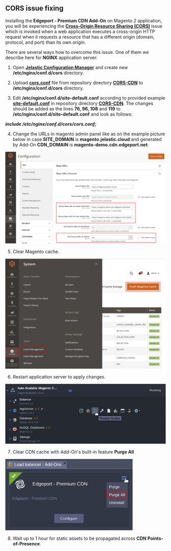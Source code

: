## CORS issue fixing

Installing the **Edgeport - Premium CDN Add-On** on Magento 2 application, you will be experiencing the [**Cross-Origin Resource Sharing (CORS)**](https://en.wikipedia.org/wiki/Cross-origin_resource_sharing) issue which is invoked when a web application executes a cross-origin HTTP request when it requests a resource that has a different origin (domain, protocol, and port) than its own origin.
 
There are several ways how to overcome this issue. One of them we describe here for **NGINX** application server:
   
1. Open [**Jelastic Configuration Manager**](https://docs.jelastic.com/configuration-file-manager) and create new **/etc/nginx/conf.d/cors** directory. 

2. Upload [**cors.conf**](https://raw.githubusercontent.com/jelastic-jps/magento/master/CORS-CDN/cors.conf) file from repository directory [**CORS-CDN**](https://github.com/jelastic-jps/magento/tree/master/CORS-CDN) to **/etc/nginx/conf.d/cors** directory.
   
3. Edit **/etc/nginx/conf.d/site-default.conf** according to provided example [**site-default.conf**](https://raw.githubusercontent.com/jelastic-jps/magento/master/CORS-CDN/site-default.conf) in repository directory [**CORS-CDN**](https://github.com/jelastic-jps/magento/tree/master/CORS-CDN).
The changes should be added as the lines **76, 96, 108** and **119** to **/etc/nginx/conf.d/site-default.conf** and look as follows:

***include /etc/nginx/conf.d/cors/cors.conf;***  

4. Change the URLs in magento admin panel like as on the example picture below in case **SITE_DOMAIN** is **magento.jelastic.cloud** and generated by Add-On **CDN_DOMAIN** is **magento-demo.cdn.edgeport.net**:

<p align="left"> 
<img src="../images/urls-example.png" width="600">
</p>

5. Clear Magento cache. 

<p align="left"> 
<img src="../images/cache-clearance.png" width="600">
</p>
  
6. Restart application server to apply changes.
 
<p align="left"> 
<img src="../images/appserver-restart.png" width="600">
</p>

7. Clear CDN cache with Add-On's built-in feature **Purge All**
  
<p align="left"> 
<img src="../images/purgeall.png" width="400">
</p>
  
8. Wait up to 1 hour for static assets to be propagated across **CDN Points-of-Presence**.


